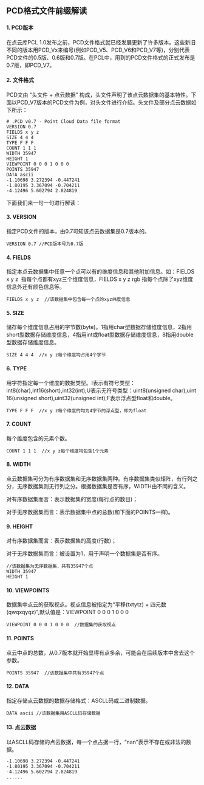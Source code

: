 
## PCD格式文件前缀解读
#### 1. PCD版本
在点云库PCL 1.0发布之前，PCD文件格式就已经发展更新了许多版本。这些新旧不同的版本用PCD_Vx来编号(例如PCD_V5、PCD_V6和PCD_V7等)，分别代表PCD文件的0.5版、0.6版和0.7版。在PCL中，用到的PCD文件格式的正式发布是0.7版，即PCD_V7。

#### 2. 文件格式
PCD文由 “头文件 + 点云数据” 构成，头文件声明了该点云数据集的基本特性。下面以PCD_V7版本的PCD文件为例，对头文件进行介绍。头文件及部分点云数据如下所示：
```
# .PCD v0.7 - Point Cloud Data file format
VERSION 0.7
FIELDS x y z
SIZE 4 4 4
TYPE F F F
COUNT 1 1 1
WIDTH 35947
HEIGHT 1
VIEWPOINT 0 0 0 1 0 0 0
POINTS 35947
DATA ascii
-1.10698 3.272394 -0.447241
-1.80195 3.367094 -0.704211
-4.12496 5.602794 2.824819
```
下面我们来一句一句进行解读：
#### 3. VERSION
指定PCD文件的版本，由0.7可知该点云数据集是0.7版本的。
```
VERSION 0.7 //PCD版本号为0.7版
```
#### 4. FIELDS
指定本点云数据集中任意一个点可以有的维度信息和其他附加信息。如：FIELDS x y z  指每个点都有xyz三个维度信息，FIELDS x y z rgb 指每个点除了xyz维度信息外还有颜色信息等。
```
FIELDS x y z  //该数据集中包含每一个点的xyz纬度信息
```
#### 5. SIZE 
储存每个维度信息占用的字节数(byte)。1指用char型数据存储维度信息，2指用short型数据存储维度信息，4指用int或float型数据存储维度信息，8指用double型数据存储维度信息。
```
SIZE 4 4 4  //x y z每个维度均占用4个字节
```
#### 6. TYPE
用字符指定每一个维度的数据类型。I表示有符号类型：int8(char),int16(short),int32(int);U表示无符号类型：uint8(unsigned char),uint 16(unsigned short),uint32(unsigned int);F表示浮点型float和double。
```
TYPE F F F  //x y z每个维度的均为4字节的浮点型，即为float
```
#### 7. COUNT
每个维度包含的元素个数。
```
COUNT 1 1 1  //x y z每个维度均包含1个元素
```
#### 8. WIDTH
点云数据集可分为有序数据集和无序数据集两种。有序数据集类似矩阵，有行列之分，无序数据集则无行列之分。根据数据集是否有序，WIDTH由不同的含义。

对有序数据集而言：表示数据集的宽度(每行点的数目)；

对于无序数据集而言：表示数据集中点的总数(和下面的POINTS一样)。

#### 9. HEIGHT
对有序数据集而言：表示数据集的高度(行数)；

对于无序数据集而言：被设置为1，用于声明一个数据集是否有序。
```
//该数据集为无序数据集，共有35947个点
WIDTH 35947
HEIGHT 1
```
#### 10. VIEWPOINTS
数据集中点云的获取视点。视点信息被指定为“平移(txtytz) + 四元数(qwqxqyqz)”,默认值是：VIEWPOINT 0 0 0 1 0 0 0
```
VIEWPOINT 0 0 0 1 0 0 0  //数据集的获取视点
```
#### 11. POINTS
点云中点的总数，从0.7版本就开始显得有点多余，可能会在后续版本中舍去这个参数。
```
POINTS 35947  //该数据集中共有35947个点
```
####  12. DATA
指定存储点云数据的数据存储格式：ASCLL码或二进制数据。
```
DATA ascii //该数据集用ASCLL码存储数据
```
#### 13. 点云数据
以ASCLL码存储的点云数据，每一个点占据一行，“nan”表示不存在或非法的数据。
```
-1.10698 3.272394 -0.447241
-1.80195 3.367094 -0.704211
-4.12496 5.602794 2.824819
......
```
